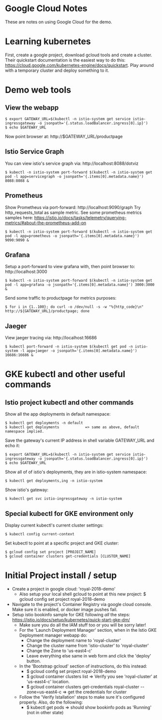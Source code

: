 # Google Cloud Notes
These are notes on using Google Cloud for the demo. 

# Learning kubernetes

First, create a google project, download gcloud tools and create a cluster. Their quickstart documentation is the easiest way to do this: https://cloud.google.com/kubernetes-engine/docs/quickstart. Play around with a temporary cluster and deploy something to it. 

# Demo web tools

## View the webapp
```
$ export GATEWAY_URL=$(kubectl -n istio-system get service istio-ingressgateway -o jsonpath='{.status.loadBalancer.ingress[0].ip}')
$ echo $GATEWAY_URL
```
Now point browser at: http://$GATEWAY_URL/productpage

## Istio Service Graph

You can view istio's service graph via: http://localhost:8088/dotviz

```
$ kubectl -n istio-system port-forward $(kubectl -n istio-system get pod -l app=servicegraph -o jsonpath='{.items[0].metadata.name}') 8088:8088 &
```


## Prometheus

Show Prometheus via port-forward: http://localhost:9090/graph 
Try http_requests_total as sample metric. See some prometheus metrics samples here: https://istio.io/docs/tasks/telemetry/querying-metrics/#about-the-prometheus-add-on
```
$ kubectl -n istio-system port-forward $(kubectl -n istio-system get pod -l app=prometheus -o jsonpath='{.items[0].metadata.name}') 9090:9090 &
```

## Grafana
Setup a port-forward to view grafana with, then point browser to: http://localhost:3000 
```
$ kubectl -n istio-system port-forward $(kubectl -n istio-system get pod -l app=grafana -o jsonpath='{.items[0].metadata.name}') 3000:3000 &
```

Send some traffic to productpage for metrics purposes:
```
$ for i in {1..100}; do curl -o /dev/null -s -w "%{http_code}\n" http://${GATEWAY_URL}/productpage; done
```

## Jaeger

View jaeger tracing via: http://localhost:16686
```
$ kubectl port-forward -n istio-system $(kubectl get pod -n istio-system -l app=jaeger -o jsonpath='{.items[0].metadata.name}') 16686:16686 &
```

# GKE kubectl and other useful commands


## Istio project kubectl and other commands
Show all the app deployments in default namespace:
```
$ kubectl get deployments -n default 
$ kubectl get deployments            => same as above, default namespace implied.
```
Save the gateway's current IP address in shell variable GATEWAY_URL and echo it:
```
$ export GATEWAY_URL=$(kubectl -n istio-system get service istio-ingressgateway -o jsonpath='{.status.loadBalancer.ingress[0].ip}')
$ echo $GATEWAY_URL
```
Show all of of istio's deployments, they are in istio-system namespace:
```
$ kubectl get deployments,ing -n istio-system
```
Show istio's gateway:
```
$ kubectl get svc istio-ingressgateway -n istio-system
```

## Special kubectl for GKE environment only
Display current kubectl's current cluster settings:
```
$ kubectl config current-context
```
Set kubectl to point at a specific project and GKE cluster:
```
$ gcloud config set project [PROJECT_NAME]
$ gcloud container clusters get-credentials [CLUSTER_NAME]
```

# Initial Project install / setup
 
- Create a project in google cloud: 'royal-2018-demo'
  - Also setup your local shell gcloud to point at this new project: $ gcloud config set project royal-2018-demo
- Navigate to the project's Container Registry via google cloud console. Make sure it is enabled, or docker image pushes fail.
- Setup istio bookinfo sample for GKE following _all_ the steps: https://istio.io/docs/setup/kubernetes/quick-start-gke-dm/
  - Make sure you do all the IAM stuff too or you will be sorry later!
  - For the 'Launch Deployment Manager' section, when in the Istio GKE Deployment manager webapp do:
    - Change the deployment name to 'royal-cluster'
    - Change the cluster name from 'istio-cluster' to 'royal-cluster'
    - Change the Zone to 'us-east4-c'
    - Leave everything else same in web form and click the 'deploy' button.
  - In the 'Bootstrap gcloud' section of instructions, do this instead:
    - $ gcloud config set project royal-2018-demo
    - $ gcloud container clusters list => Verify you see 'royal-cluster' at 'us-east4-c' location.
    - $ gcloud container clusters get-credentials royal-cluster --zone=us-east4-c  => get the credentials for cluster
  - Follow the 'Verify Istallation' steps to make sure it's configured properly. Also, do the following:
    - $ kubectl get pods  => should show bookinfo pods as 'Running' (not in other state)
   
    



